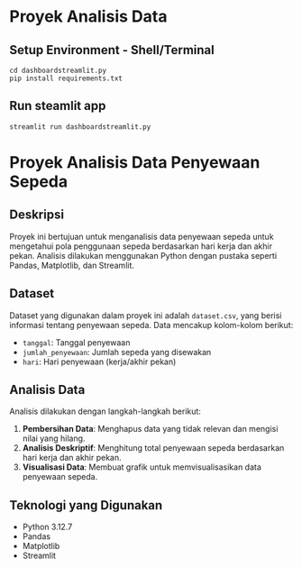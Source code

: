 # Proyek Analisis Data 

## Setup Environment - Shell/Terminal
```
cd dashboardstreamlit.py
pip install requirements.txt
```

## Run steamlit app
```
streamlit run dashboardstreamlit.py
```
# Proyek Analisis Data Penyewaan Sepeda

## Deskripsi
Proyek ini bertujuan untuk menganalisis data penyewaan sepeda untuk mengetahui pola penggunaan sepeda berdasarkan hari kerja dan akhir pekan. Analisis dilakukan menggunakan Python dengan pustaka seperti Pandas, Matplotlib, dan Streamlit.

## Dataset
Dataset yang digunakan dalam proyek ini adalah `dataset.csv`, yang berisi informasi tentang penyewaan sepeda. Data mencakup kolom-kolom berikut:
- `tanggal`: Tanggal penyewaan
- `jumlah_penyewaan`: Jumlah sepeda yang disewakan
- `hari`: Hari penyewaan (kerja/akhir pekan)

## Analisis Data
Analisis dilakukan dengan langkah-langkah berikut:
1. **Pembersihan Data**: Menghapus data yang tidak relevan dan mengisi nilai yang hilang.
2. **Analisis Deskriptif**: Menghitung total penyewaan sepeda berdasarkan hari kerja dan akhir pekan.
3. **Visualisasi Data**: Membuat grafik untuk memvisualisasikan data penyewaan sepeda.

## Teknologi yang Digunakan
- Python 3.12.7
- Pandas
- Matplotlib
- Streamlit
